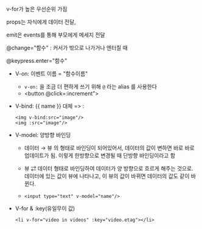 v-for가 높은 우선순위 가짐



props는 자식에게 데이터 전달,

emit은 events를 통해 부모에게 메세지 전달



@change="함수" : 커서가 밖으로 나가거나 엔터칠 때

@keypress.enter="함수"



- V-on: 이벤트 이름 = "함수이름"
  - `v-on:` 을 조금 더 편하게 쓰기 위해 `@` 라는 alias 를 사용한다 
  - <button @click=:increment">



- V-bind: {{ name }} 대체 => :

  ```
  <img v-bind:src="image"/>
  <img :src="image"/>
  ```



- V-model: 양방향 바인딩

  - 데이터 → 뷰 의 형태로 바인딩이 되어있어서, 데이터의 값이 변하면 바로 바로 업데이트가 됨. 이렇게 한방향으로 변경될 때 단방향 바인딩이라고 함
  - 뷰 ⇄ 데이터 형태로 바인딩하여 데이터가 양 방향으로 흐르게 해주는 것으로. 데이터에 있는 값이 뷰에 나타나고, 이 뷰의 값이 바뀌면 데이터의 값도 같이 바뀐다.

  - ```
    <input type="text" v-model="name"/>
    ```

  

- V-for & :key(유일무이 값)

  ```
  <li v-for="video in videos" :key="video.etag"></li>
  ```

  

  

  

  

  

  

  

  

  

  

  

  

  

  

  

  

  

  

  

  

  

  

